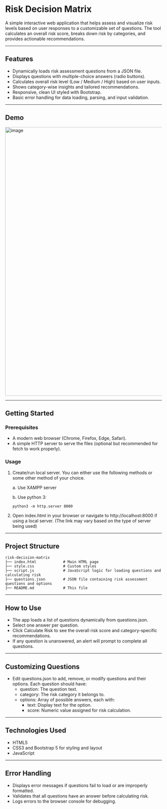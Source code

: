 # Risk Decision Matrix

A simple interactive web application that helps assess and visualize risk levels based on user responses to a customizable set of questions. The tool calculates an overall risk score, breaks down risk by categories, and provides actionable recommendations.

---

## Features

- Dynamically loads risk assessment questions from a JSON file.
- Displays questions with multiple-choice answers (radio buttons).
- Calculates overall risk level (Low / Medium / High) based on user inputs.
- Shows category-wise insights and tailored recommendations.
- Responsive, clean UI styled with Bootstrap.
- Basic error handling for data loading, parsing, and input validation.

---

## Demo


<img width="1898" height="865" alt="image" src="https://github.com/user-attachments/assets/a8cc9d3a-e9a8-44be-be75-c54d25004fde" />


---

## Getting Started

### Prerequisites

- A modern web browser (Chrome, Firefox, Edge, Safari).
- A simple HTTP server to serve the files (optional but recommended for fetch to work properly).

### Usage

1. Create/run local server. You can either use the following methods or some other method of your choice.

   a. Use XAMPP server

   b. Use python 3:
      ```code
      python3 -m http.server 8000
      ```

2. Open index.html in your browser or navigate to http://localhost:8000 if using a local server. (The link may vary based on the type of server being used)

---

## Project Structure

```text
risk-decision-matrix
├── index.html            # Main HTML page
├── style.css             # Custom styles
├── script.js             # JavaScript logic for loading questions and calculating risk
├── questions.json        # JSON file containing risk assessment questions and options
├── README.md             # This file
```

---

## How to Use

- The app loads a list of questions dynamically from questions.json.
- Select one answer per question.
- Click Calculate Risk to see the overall risk score and category-specific recommendations.
- If any question is unanswered, an alert will prompt to complete all questions.

---

## Customizing Questions

- Edit questions.json to add, remove, or modify questions and their options. Each question should have:
  - question: The question text.
  - category: The risk category it belongs to.
  - options: Array of possible answers, each with:
    - text: Display text for the option.
    - score: Numeric value assigned for risk calculation.

---

## Technologies Used

- HTML5
- CSS3 and Bootstrap 5 for styling and layout
- JavaScript

---

## Error Handling

- Displays error messages if questions fail to load or are improperly formatted.
- Validates that all questions have an answer before calculating risk.
- Logs errors to the browser console for debugging.
